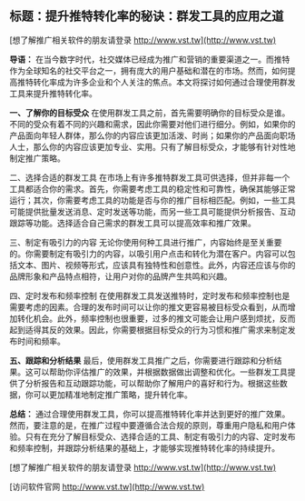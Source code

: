 ## **标题：提升推特转化率的秘诀：群发工具的应用之道**

[想了解推广相关软件的朋友请登录 http://www.vst.tw](http://www.vst.tw)

**导语：**
在当今数字时代，社交媒体已经成为推广和营销的重要渠道之一。而推特作为全球知名的社交平台之一，拥有庞大的用户基础和潜在的市场。然而，如何提高推特转化率成为许多企业和个人关注的焦点。本文将探讨如何通过合理使用群发工具来提升推特转化率。

**一、了解你的目标受众**
在使用群发工具之前，首先需要明确你的目标受众是谁。不同的受众有着不同的兴趣和需求，因此你需要对他们进行细分。例如，如果你的产品面向年轻人群体，那么你的内容应该更加活泼、时尚；如果你的产品面向职场人士，那么你的内容应该更加专业、实用。只有了解目标受众，才能够有针对性地制定推广策略。

二、选择合适的群发工具
在市场上有许多推特群发工具可供选择，但并非每一个工具都适合你的需求。首先，你需要考虑工具的稳定性和可靠性，确保其能够正常运行；其次，你需要考虑工具的功能是否与你的推广目标相匹配。例如，一些工具可能提供批量发送消息、定时发送等功能，而另一些工具可能提供分析报告、互动跟踪等功能。选择适合自己需求的群发工具可以提高效率和推广效果。

三、制定有吸引力的内容
无论你使用何种工具进行推广，内容始终是至关重要的。你需要制定有吸引力的内容，以吸引用户点击和转化为潜在客户。内容可以包括文本、图片、视频等形式，应该具有独特性和创意性。此外，内容还应该与你的品牌形象和产品特点相符，让用户对你的品牌产生共鸣和兴趣。

四、定时发布和频率控制
在使用群发工具发送推特时，定时发布和频率控制也是需要考虑的因素。合理的发布时间可以让你的推文更容易被目标受众看到，从而增加转化机会。此外，频率控制也很重要，过多的推文可能会让用户感到烦扰，反而起到适得其反的效果。因此，你需要根据目标受众的行为习惯和推广需求来制定发布时间和频率。

**五、跟踪和分析结果**
最后，使用群发工具推广之后，你需要进行跟踪和分析结果。这可以帮助你评估推广的效果，并根据数据做出调整和优化。一些群发工具提供了分析报告和互动跟踪功能，可以帮助你了解用户的喜好和行为。根据这些数据，你可以更加精准地制定推广策略，提升转化率。

**总结：**
通过合理使用群发工具，你可以提高推特转化率并达到更好的推广效果。然而，要注意的是，在推广过程中要遵循合法合规的原则，尊重用户隐私和用户体验。只有在充分了解目标受众、选择合适的工具、制定有吸引力的内容、定时发布和频率控制，并跟踪分析结果的基础上，才能够实现推特转化率的持续提升。

[想了解推广相关软件的朋友请登录 http://www.vst.tw](http://www.vst.tw)


[访问软件官网 http://www.vst.tw](http://www.vst.tw)
